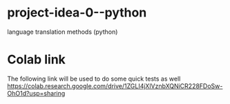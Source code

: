 # project-idea-0--python
 language translation methods (python)

# Colab link
The following link will be used to do some quick tests as well
https://colab.research.google.com/drive/1ZGLI4jXlVznbXQNiCR228FDoSw-OhO1d?usp=sharing


